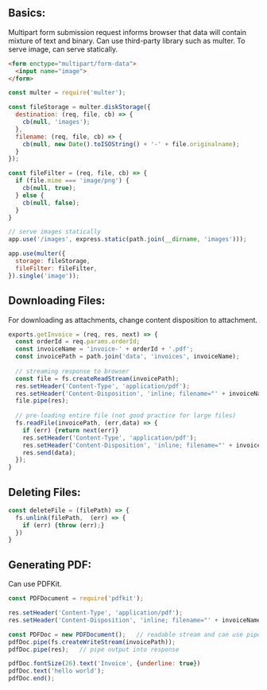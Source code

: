 ## Basics:
Multipart form submission request informs browser that data will contain mixture of text and binary. Can use third-party library such as multer. To serve image, can serve statically. 

```html
<form enctype="multipart/form-data">
  <input name="image">
</form>
```

```javascript
const multer = require('multer');

const fileStorage = multer.diskStorage({
  destination: (req, file, cb) => {
    cb(null, 'images');
  },
  filename: (req, file, cb) => {
    cb(null, new Date().toISOString() + '-' + file.originalname);
  }
});

const fileFilter = (req, file, cb) => {
  if (file.mime === 'image/png') {
    cb(null, true);
  } else {
    cb(null, false);
  }
}

// serve images statically
app.use('/images', express.static(path.join(__dirname, 'images')));

app.use(multer({
  storage: fileStorage,
  fileFilter: fileFilter,
}).single('image'));
```

## Downloading Files:
For downloading as attachments, change content disposition to attachment.

```javascript
exports.getInvoice = (req, res, next) => {
  const orderId = req.params.orderId;
  const invoiceName = 'invoice-' + orderId + '.pdf';
  const invoicePath = path.join('data', 'invoices', invoiceName);
  
  // streaming response to browser
  const file = fs.createReadStream(invoicePath);
  res.setHeader('Content-Type', 'application/pdf');
  res.setHeader('Content-Disposition', 'inline; filename="' + invoiceName + '"');
  file.pipe(res);
  
  // pre-loading entire file (not good practice for large files)
  fs.readFile(invoicePath, (err,data) => {
    if (err) {return next(err)}
    res.setHeader('Content-Type', 'application/pdf');
    res.setHeader('Content-Disposition', 'inline; filename="' + invoiceName + '"');
    res.send(data);
  });
}
```

## Deleting Files:
```javascript
const deleteFile = (filePath) => {
  fs.unlink(filePath,  (err) => {
    if (err) {throw (err);}
  })
}
```

## Generating PDF:
Can use PDFKit. 

```javascript
const PDFDocument = require('pdfkit');

res.setHeader('Content-Type', 'application/pdf');
res.setHeader('Content-Disposition', 'inline; filename="' + invoiceName + '"');

const PDFDoc = new PDFDocument();   // readable stream and can use pipe()
pdfDoc.pipe(fs.createWriteStream(invoicePath));
pdfDoc.pipe(res);   // pipe output into response

pdfDoc.fontSize(26).text('Invoice', {underline: true})
pdfDoc.text('hello world');
pdfDoc.end();
```

